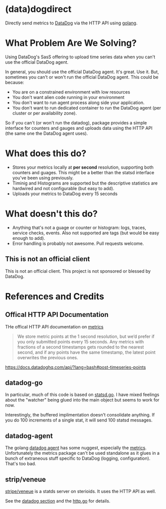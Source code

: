 # (data)dogdirect

Directly send metrics to [DataDog](https://www.datadoghq.com/) via the HTTP API using [golang](https://golang.org).

# What Problem Are We Solving?

Using DataDog's SasS offering to upload time series data when you can't use the official DataDog agent.

In general, you should use the official DataDog agent.  It's great.  Use it.  But, sometimes you can't or won't run the official DataDog agent.  This could be because:

* You are on a constrained environment with low resources
* You don't want alien code running in your environment
* You don't want to run agent process along side your application.
* You don't want to run dedicated container to run the DataDog agent (per cluster or per availability zone).

So if you can't (or won't run the datadog), package provides a simple interface for counters and gauges and uploads data using the HTTP API (the same one the DataDog agent uses).

# What does this do?

* Stores your metrics locally at **per second** resolution, supporting both counters and guages.  This might be a better than the statsd interface you've been using previously.
* Timinig and Histograms are supported but the descriptive statistics are hardwired and not configurable (but easy to add).
* Uploads your metrics to DataDog every 15 seconds

# What doesn't this do?

* Anything that's not a guage or counter or histogram: logs, traces, service checks, events.  Also not supported are tags (but would be easy enough to add).
* Error handling is probably not awesome.  Pull requests welcome.

## This is not an official client

This is not an official client.  This project is not sponsored or blessed by DataDog.

# References and Credits

## Offical HTTP API Documentation

THe offical HTTP API documentation on [metrics](https://docs.datadoghq.com/api/?lang=bash#metrics)

> We store metric points at the 1 second resolution, but we’d prefer if you only submitted points every 15 seconds. Any metrics with fractions of a second timestamps gets rounded to the nearest second, and if any points have the same timestamp, the latest point overwrites the previous ones.

https://docs.datadoghq.com/api/?lang=bash#post-timeseries-points

## datadog-go

In particular, much of this code is based on [statsd.go](https://github.com/DataDog/datadog-go/blob/master/statsd/statsd.go).   I have mixed feelings about the "watcher" being glued into the main object but seems to work for now.

Interestingly, the buffered implimentation doesn't consolidate anything.  If you do 100 increments of a single stat, it will send 100 statsd messages.

## datadog-agent

The golang [datadog agent](https://github.com/DataDog/datadog-agent) has some nuggest, especially the [metrics](https://github.com/DataDog/datadog-agent/tree/master/pkg/metrics).  Unfortunately the metrics package can't be used standalone as it glues in a bunch of extraneous stuff specific to DataDog (logging, configuration).  That's too bad.

## strip/veneue

[stripe/veneue](https://github.com/stripe/veneur) is a statds server on sterioids.  It uses the HTTP API as well.

See the [datadog section]( https://github.com/stripe/veneur/tree/master/sinks/datadog) and the [http.go](https://github.com/stripe/veneur/blob/master/http/http.go) for details.

